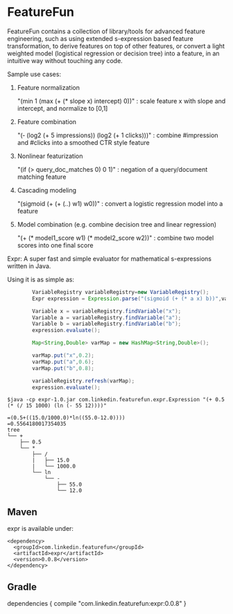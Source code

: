 FeatureFun
======

FeatureFun contains a collection of library/tools for advanced feature engineering, such as using extended s-expression
based feature transformation, to derive features on top of other features, or convert a light weighted model (logistical
regression or decision tree) into a feature, in an intuitive way without touching any code.

Sample use cases:

1. Feature normalization

    "(min 1 (max (+ (* slope x) intercept) 0))" : scale feature x with slope and intercept, and normalize to [0,1]

2. Feature combination

   "(‐ (log2 (+ 5 impressions)) (log2 (+ 1 clicks)))" : combine #impression and #clicks into a smoothed CTR style feature

3. Nonlinear featurization

   "(if (> query_doc_matches 0) 0 1)" : negation of a query/document matching feature

4. Cascading modeling

   "(sigmoid (+ (+ (..) w1) w0))"  : convert a logistic regression model into a feature

5. Model combination (e.g. combine decision tree and linear regression)

    "(+ (* model1_score w1) (* model2_score w2))" : combine two model scores into one final score

Expr: A super fast and simple evaluator for mathematical s-expressions written in Java.

Using it is as simple as:

```java
        VariableRegistry variableRegistry=new VariableRegistry();
        Expr expression = Expression.parse("(sigmoid (+ (* a x) b))",variableRegistry);

        Variable x = variableRegistry.findVariable("x");
        Variable a = variableRegistry.findVariable("a");
        Variable b = variableRegistry.findVariable("b");
        expression.evaluate();

        Map<String,Double> varMap = new HashMap<String,Double>();

        varMap.put("x",0.2);
        varMap.put("a",0.6);
        varMap.put("b",0.8);

        variableRegistry.refresh(varMap);
        expression.evaluate();
```

```command line
$java -cp expr-1.0.jar com.linkedin.featurefun.expr.Expression "(+ 0.5 (* (/ 15 1000) (ln (- 55 12))))"

=(0.5+((15.0/1000.0)*ln((55.0-12.0))))
=0.5564180017354035
tree
└── +
    ├── 0.5
    └── *
        ├── /
        |   ├── 15.0
        |   └── 1000.0
        └── ln
            └── -
                ├── 55.0
                └── 12.0

```


## Maven

expr is available under:

    <dependency>
      <groupId>com.linkedin.featurefun</groupId>
      <artifactId>expr</artifactId>
      <version>0.0.8</version>
    </dependency>

## Gradle

  dependencies {
    compile "com.linkedin.featurefun:expr:0.0.8"
  }